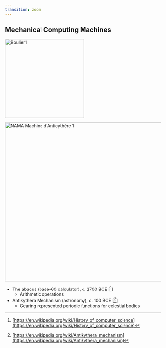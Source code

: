 ```yaml
---
transition: zoom
---
```


## Mechanical Computing Machines

<a title="HB / Public domain" href="https://commons.wikimedia.org/wiki/File:Boulier1.JPG"><img width="256" alt="Boulier1" src="https://upload.wikimedia.org/wikipedia/commons/e/ea/Boulier1.JPG"></a>

<a title="No machine-readable author provided. Marsyas assumed (based on copyright claims). / CC BY-SA (http://creativecommons.org/licenses/by-sa/3.0/)" href="https://commons.wikimedia.org/wiki/File:NAMA_Machine_d%27Anticyth%C3%A8re_1.jpg"><img width="512" alt="NAMA Machine d&#039;Anticythère 1" src="https://upload.wikimedia.org/wikipedia/commons/thumb/6/66/NAMA_Machine_d%27Anticyth%C3%A8re_1.jpg/512px-NAMA_Machine_d%27Anticyth%C3%A8re_1.jpg"></a>

- The abacus (base-60 calculator), c. 2700 BCE \[[^1]\]
  - Arithmetic operations
- Antikythera Mechanism (astronomy), c. 100 BCE \[[^2]\]
  - Gearing represented periodic functions for celestial bodies
  
[^1]: [https://en.wikipedia.org/wiki/History_of_computer_science](https://en.wikipedia.org/wiki/History_of_computer_science)
[^2]: [https://en.wikipedia.org/wiki/Antikythera_mechanism](https://en.wikipedia.org/wiki/Antikythera_mechanism)